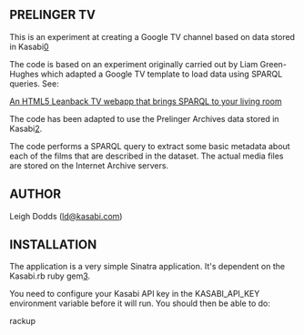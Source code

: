 PRELINGER TV
---------

This is an experiment at creating a Google TV channel based on data stored in Kasabi[0]

The code is based on an experiment originally carried out by Liam Green-Hughes which adapted 
a Google TV template to load data using SPARQL queries. See:

[An HTML5 Leanback TV webapp that brings SPARQL to your living room][1]

The code has been adapted to use the Prelinger Archives data stored in Kasabi[2]. 

The code performs a SPARQL query to extract some basic metadata about each of the films that 
are described in the dataset. The actual media files are stored on the Internet Archive 
servers.

AUTHOR
------

Leigh Dodds (ld@kasabi.com)

INSTALLATION
------------

The application is a very simple Sinatra application. It's dependent on the Kasabi.rb ruby gem[3]. 

You need to configure your Kasabi API key in the KASABI_API_KEY environment variable before it 
will run. You should then be able to do:

rackup


[0]: [http://kasabi.com]
[1]: [http://www.greenhughes.com/content/html5-leanback-tv-webapp-brings-sparql-living-room] 
[2]: [http://beta.kasabi.com/dataset/prelinger-archives]
[3]: [http://github.com/kasabi/kasabi.rb]